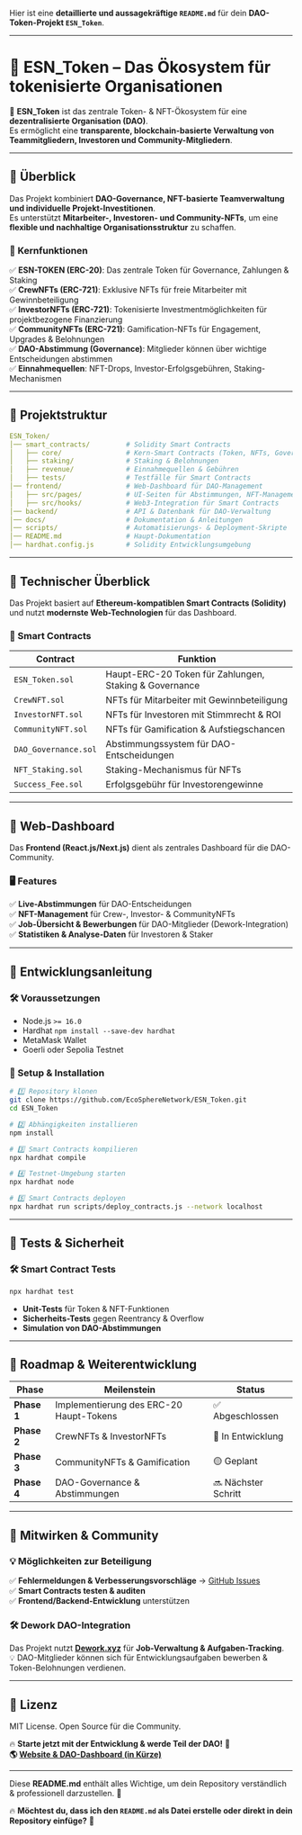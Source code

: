 Hier ist eine **detaillierte und aussagekräftige `README.md`** für dein **DAO-Token-Projekt `ESN_Token`**.

---

# **🌿 ESN_Token – Das Ökosystem für tokenisierte Organisationen**
🚀 **ESN_Token** ist das zentrale Token- & NFT-Ökosystem für eine **dezentralisierte Organisation (DAO)**.  
Es ermöglicht eine **transparente, blockchain-basierte Verwaltung von Teammitgliedern, Investoren und Community-Mitgliedern**.

---

## **📌 Überblick**
Das Projekt kombiniert **DAO-Governance, NFT-basierte Teamverwaltung und individuelle Projekt-Investitionen**.  
Es unterstützt **Mitarbeiter-, Investoren- und Community-NFTs**, um eine **flexible und nachhaltige Organisationsstruktur** zu schaffen.

### **🔹 Kernfunktionen**
✅ **ESN-TOKEN (ERC-20)**: Das zentrale Token für Governance, Zahlungen & Staking  
✅ **CrewNFTs (ERC-721)**: Exklusive NFTs für freie Mitarbeiter mit Gewinnbeteiligung  
✅ **InvestorNFTs (ERC-721)**: Tokenisierte Investmentmöglichkeiten für projektbezogene Finanzierung  
✅ **CommunityNFTs (ERC-721)**: Gamification-NFTs für Engagement, Upgrades & Belohnungen  
✅ **DAO-Abstimmung (Governance)**: Mitglieder können über wichtige Entscheidungen abstimmen  
✅ **Einnahmequellen**: NFT-Drops, Investor-Erfolgsgebühren, Staking-Mechanismen  

---

## **📌 Projektstruktur**
```yaml
ESN_Token/
│── smart_contracts/         # Solidity Smart Contracts
│   ├── core/                # Kern-Smart Contracts (Token, NFTs, Governance)
│   ├── staking/             # Staking & Belohnungen
│   ├── revenue/             # Einnahmequellen & Gebühren
│   ├── tests/               # Testfälle für Smart Contracts
│── frontend/                # Web-Dashboard für DAO-Management
│   ├── src/pages/           # UI-Seiten für Abstimmungen, NFT-Management, Jobs
│   ├── src/hooks/           # Web3-Integration für Smart Contracts
│── backend/                 # API & Datenbank für DAO-Verwaltung
│── docs/                    # Dokumentation & Anleitungen
│── scripts/                 # Automatisierungs- & Deployment-Skripte
│── README.md                # Haupt-Dokumentation
│── hardhat.config.js        # Solidity Entwicklungsumgebung
```

---

## **📌 Technischer Überblick**
Das Projekt basiert auf **Ethereum-kompatiblen Smart Contracts (Solidity)** und nutzt **modernste Web-Technologien** für das Dashboard.

### **🚀 Smart Contracts**
| Contract | Funktion |
|----------|---------|
| `ESN_Token.sol` | Haupt-ERC-20 Token für Zahlungen, Staking & Governance |
| `CrewNFT.sol` | NFTs für Mitarbeiter mit Gewinnbeteiligung |
| `InvestorNFT.sol` | NFTs für Investoren mit Stimmrecht & ROI |
| `CommunityNFT.sol` | NFTs für Gamification & Aufstiegschancen |
| `DAO_Governance.sol` | Abstimmungssystem für DAO-Entscheidungen |
| `NFT_Staking.sol` | Staking-Mechanismus für NFTs |
| `Success_Fee.sol` | Erfolgsgebühr für Investorengewinne |

---

## **📌 Web-Dashboard**
Das **Frontend (React.js/Next.js)** dient als zentrales Dashboard für die DAO-Community.

### **🖥️ Features**
✅ **Live-Abstimmungen** für DAO-Entscheidungen  
✅ **NFT-Management** für Crew-, Investor- & CommunityNFTs  
✅ **Job-Übersicht & Bewerbungen** für DAO-Mitglieder (Dework-Integration)  
✅ **Statistiken & Analyse-Daten** für Investoren & Staker  

---

## **📌 Entwicklungsanleitung**
### **🛠 Voraussetzungen**
- Node.js `>= 16.0`
- Hardhat `npm install --save-dev hardhat`
- MetaMask Wallet
- Goerli oder Sepolia Testnet

### **📜 Setup & Installation**
```bash
# 1️⃣ Repository klonen
git clone https://github.com/EcoSphereNetwork/ESN_Token.git
cd ESN_Token

# 2️⃣ Abhängigkeiten installieren
npm install

# 3️⃣ Smart Contracts kompilieren
npx hardhat compile

# 4️⃣ Testnet-Umgebung starten
npx hardhat node

# 5️⃣ Smart Contracts deployen
npx hardhat run scripts/deploy_contracts.js --network localhost
```

---

## **📌 Tests & Sicherheit**
### **🛠 Smart Contract Tests**
```bash
npx hardhat test
```
- **Unit-Tests** für Token & NFT-Funktionen  
- **Sicherheits-Tests** gegen Reentrancy & Overflow  
- **Simulation von DAO-Abstimmungen**  

---

## **📌 Roadmap & Weiterentwicklung**
| Phase | Meilenstein | Status |
|--------|--------------------------|--------|
| **Phase 1** | Implementierung des ERC-20 Haupt-Tokens | ✅ Abgeschlossen |
| **Phase 2** | CrewNFTs & InvestorNFTs | 🔄 In Entwicklung |
| **Phase 3** | CommunityNFTs & Gamification | 🟡 Geplant |
| **Phase 4** | DAO-Governance & Abstimmungen | 🔜 Nächster Schritt |

---

## **📌 Mitwirken & Community**
### 💡 **Möglichkeiten zur Beteiligung**
✅ **Fehlermeldungen & Verbesserungsvorschläge** → [GitHub Issues](https://github.com/EcoSphereNetwork/ESN_Token/issues)  
✅ **Smart Contracts testen & auditen**  
✅ **Frontend/Backend-Entwicklung** unterstützen  

### 🛠 **Dework DAO-Integration**
Das Projekt nutzt **[Dework.xyz](https://app.dework.xyz/)** für **Job-Verwaltung & Aufgaben-Tracking**.  
💡 DAO-Mitglieder können sich für Entwicklungsaufgaben bewerben & Token-Belohnungen verdienen.

---

## **📌 Lizenz**
MIT License. Open Source für die Community.  

🔥 **Starte jetzt mit der Entwicklung & werde Teil der DAO!** 🚀  
**🌎 [Website & DAO-Dashboard (in Kürze)]()**  

---

Diese **README.md** enthält alles Wichtige, um dein Repository verständlich & professionell darzustellen. 🚀  

🔥 **Möchtest du, dass ich den `README.md` als Datei erstelle oder direkt in dein Repository einfüge?** 🚀

